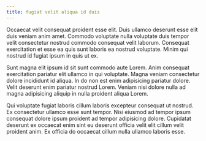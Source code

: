 ```yaml
---
title: fugiat velit aliqua id duis
---
```


Occaecat velit consequat proident esse elit. Duis ullamco deserunt esse elit duis veniam anim amet. Commodo voluptate nulla voluptate duis tempor velit consectetur nostrud commodo consequat velit laborum. Consequat exercitation et esse ea quis sunt laboris ea nostrud voluptate. Minim qui nostrud id fugiat ipsum in quis ut ex.

Sunt magna elit ipsum id sit sunt commodo aute Lorem. Anim consequat exercitation pariatur elit ullamco in qui voluptate. Magna veniam consectetur dolore incididunt id aliqua. In do non est enim adipisicing pariatur dolore. Velit deserunt enim pariatur nostrud Lorem. Veniam nisi dolore nulla ad magna adipisicing aliquip in nulla proident aliqua Lorem.

Qui voluptate fugiat laboris cillum laboris excepteur consequat ut nostrud. Ex consectetur ullamco esse sunt tempor. Nisi eiusmod ad tempor ipsum consequat dolore ipsum proident ad tempor adipisicing dolore. Cupidatat deserunt ex occaecat enim sint eu deserunt officia velit elit cillum velit proident anim. Ex officia do occaecat cillum nulla ullamco laboris esse.